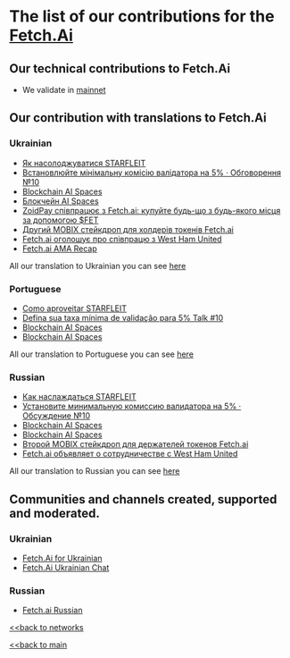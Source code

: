 # The list of our contributions for the [Fetch.Ai](https://fetch.ai/)

## Our technical contributions to Fetch.Ai

- We validate in [mainnet](https://www.mintscan.io/fetchai/validators/fetchvaloper1u9zcl5rvwv653msdqcevl7s3z43ckz5rcc4lta)


## Our contribution with translations to Fetch.Ai
### Ukrainian
- [Як насолоджуватися STARFLEIT](https://ua.nq4.net/PKCcamR2kOe)
- [Встановлюйте мінімальну комісію валідатора на 5% · Обговорення №10](https://ua.nq4.net/TmmIHmRLIz_)
- [Blockchain AI Spaces](https://ua.nq4.net/bwfyDl_2IHV)
- [Блокчейн AI Spaces](https://ua.nq4.net/vcz9ucQregR)
- [ZoidPay співпрацює з Fetch.ai: купуйте будь-що з будь-якого місця за допомогою $FET](https://ua.nq4.net/WDaeCWgKA4B)
- [Другий MOBIX стейкдроп для холдерів токенів Fetch.ai](https://ua.nq4.net/lMyR3WucRb4)
- [Fetch.ai оголошує про співпрацю з West Ham United](https://ua.nq4.net/H3nkkd1339C)
- [Fetch.ai AMA Recap](https://ua.nq4.net/HyWO7Z5K8Xh)

All our translation to Ukrainian you can see [here](https://github.com/nq4-net/entrance/blob/main/languages/ukrainian.md)

### Portuguese
- [Como aproveitar STARFLEIT](https://pt.nq4.net/oYGasiLEEYr)
- [Defina sua taxa mínima de validação para 5% Talk #10](https://pt.nq4.net/X8XPIxMcNSa)
- [Blockchain AI Spaces](https://pt.nq4.net/uHW54xfmdPM)
- [Blockchain AI Spaces](https://pt.nq4.net/cZzYVbAth-j)

All our translation to Portuguese you can see [here](https://github.com/nq4-net/entrance/blob/main/languages/portuguese.md)

### Russian
- [Как наслаждаться STARFLEIT](https://ru.nq4.net/JsVVXUAZ186)
- [Установите минимальную комиссию валидатора на 5% · Обсуждение №10](https://ru.nq4.net/LcMjwPyMgqK)
- [Blockchain AI Spaces](https://ru.nq4.net/jSH3O4EqSyt)
- [Blockchain AI Spaces](https://ru.nq4.net/qqQr-2QVUYU)
- [Второй MOBIX стейкдроп для держателей токенов Fetch.ai](https://ru.nq4.net/D-bjOqQQ3xX)
- [Fetch.ai объявляет о сотрудничестве с West Ham United](https://ru.nq4.net/yCp0DBND7kI)

All our translation to Russian you can see [here](https://github.com/nq4-net/entrance/blob/main/languages/russian.md)

## Communities and channels created, supported and moderated.
### Ukrainian
- [Fetch.Ai for Ukrainian](https://t.me/FetchAiUkraine)
- [Fetch.Ai Ukrainian Chat](https://t.me/FetchAiUkraineChat)

### Russian
- [Fetch.ai Russian](https://t.me/fetch_ai_russian)


[<<back to networks](https://github.com/nq4-net/entrance/tree/main/networks)

[<<back to main](https://github.com/nq4-net/entrance)
